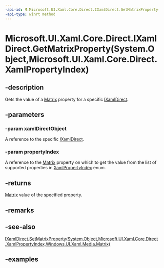 ```yaml
---
-api-id: M:Microsoft.UI.Xaml.Core.Direct.IXamlDirect.GetMatrixProperty(System.Object,Microsoft.UI.Xaml.Core.Direct.XamlPropertyIndex)
-api-type: winrt method
---
```


# Microsoft.UI.Xaml.Core.Direct.IXamlDirect.GetMatrixProperty(System.Object,Microsoft.UI.Xaml.Core.Direct.XamlPropertyIndex)

<!--
public Windows.UI.Xaml.Media.Matrix GetMatrixProperty (object xamlDirectObject, Microsoft.UI.Xaml.Core.Direct.XamlPropertyIndex propertyIndex);
-->

## -description

Gets the value of a [Matrix](/uwp/api/windows.ui.xaml.media.matrix) property for a specific [IXamlDirect](ixamldirect.md).

## -parameters

### -param xamlDirectObject

A reference to the specific [IXamlDirect](ixamldirect.md).

### -param propertyIndex

A reference to the [Matrix](/uwp/api/windows.ui.xaml.media.matrix) property on which to get the value from the list of supported properties in [XamlPropertyIndex](xamlpropertyindex.md) enum.

## -returns

[Matrix](/uwp/api/windows.ui.xaml.media.matrix) value of the specified property.

## -remarks

## -see-also

[IXamlDirect.SetMatrixProperty(System.Object,Microsoft.UI.Xaml.Core.Direct.XamlPropertyIndex,Windows.UI.Xaml.Media.Matrix)](ixamldirect_setmatrixproperty_1429412859.md)

## -examples

